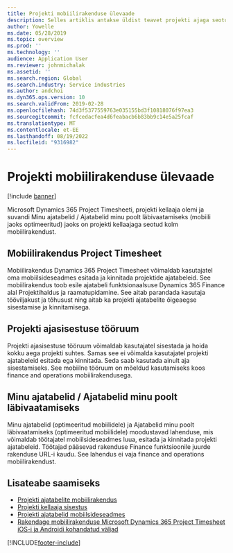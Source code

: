```yaml
---
title: Projekti mobiilirakenduse ülevaade
description: Selles artiklis antakse üldist teavet projekti ajaga seotud rakenduste, Microsoft Dynamics 365 Project Timesheet projekti aja sisestamise ja minu ajatabelite/ajatabelite kohta, mis on saadaval mobiilseadmes.
author: Yowelle
ms.date: 05/28/2019
ms.topic: overview
ms.prod: ''
ms.technology: ''
audience: Application User
ms.reviewer: johnmichalak
ms.assetid: ''
ms.search.region: Global
ms.search.industry: Service industries
ms.author: andchoi
ms.dyn365.ops.version: 10
ms.search.validFrom: 2019-02-28
ms.openlocfilehash: 74d3f5377559763e035155bd3f10818076f97ea3
ms.sourcegitcommit: fcfcedacfea4d6feabacb6b83bb9c14e5a25fcaf
ms.translationtype: MT
ms.contentlocale: et-EE
ms.lasthandoff: 08/19/2022
ms.locfileid: "9316982"
---
```

# <a name="project-mobile-applications-overview"></a>Projekti mobiilirakenduse ülevaade

[!include [banner](../includes/banner.md)]

Microsoft Dynamics 365 Project Timesheeti, projekti kellaaja olemi ja suvandi Minu ajatabelid / Ajatabelid minu poolt läbivaatamiseks (mobiili jaoks optimeeritud) jaoks on projekti kellaajaga seotud kolm mobiilirakendust.

## <a name="project-timesheet-mobile-app"></a>Mobiilirakendus Project Timesheet

Mobiilirakendus Dynamics 365 Project Timesheet võimaldab kasutajatel oma mobiilsideseadmes esitada ja kinnitada projektide ajatabeleid. See mobiilirakendus toob esile ajatabeli funktsionaalsuse Dynamics 365 Finance alal Projektihaldus ja raamatupidamine. See aitab parandada kasutaja tööviljakust ja tõhusust ning aitab ka projekti ajatabelite õigeaegse sisestamise ja kinnitamisega.

## <a name="project-time-entry-workspace"></a>Projekti ajasisestuse tööruum

Projekti ajasisestuse tööruum võimaldab kasutajatel sisestada ja hoida kokku aega projekti suhtes. Samas see ei võimalda kasutajatel projekti ajatabeleid esitada ega kinnitada. Seda saab kasutada ainult aja sisestamiseks. See mobiilne tööruum on mõeldud kasutamiseks koos finance and operations mobiilirakendusega.

## <a name="my-timesheetstimesheets-for-my-review"></a>Minu ajatabelid / Ajatabelid minu poolt läbivaatamiseks

Minu ajatabelid (optimeeritud mobiilidele) ja Ajatabelid minu poolt läbivaatamiseks (optimeeritud mobiilidele) moodustavad lahenduse, mis võimaldab töötajatel mobiilsideseadmes luua, esitada ja kinnitada projekti ajatabeleid. Töötajad pääsevad rakenduse Finance funktsioonile juurde rakenduse URL-i kaudu. See lahendus ei vaja finance and operations mobiilirakendust.

## <a name="for-more-information"></a>Lisateabe saamiseks

- [Projekti ajatabelite mobiilirakendus](project-timesheet.md)
- [Projekti kellaaja sisestus](project-time-entry-mobile-workspace.md)
- [Projekti ajatabelid mobiilsideseadmes](Mobile-timesheets.md)
- [Rakendage mobiilirakenduse Microsoft Dynamics 365 Project Timesheet iOS-i ja Androidi kohandatud väljad](custom-fields-mobile.md)

[!INCLUDE[footer-include](../includes/footer-banner.md)]
